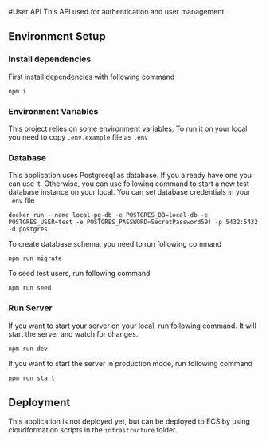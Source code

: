 #User API
This API used for authentication and user management

## Environment Setup

### Install dependencies
First install dependencies with following command
```
npm i
```

### Environment Variables
This project relies on some environment variables, To run it on your local you need to copy `.env.example` file as `.env`

### Database
This application uses Postgresql as database. If you already have one you can use it. Otherwise, you can use following command to start a new test database instance on your local.
You can set database credentials in your `.env` file

```
docker run --name local-pg-db -e POSTGRES_DB=local-db -e POSTGRES_USER=test -e POSTGRES_PASSWORD=SecretPassword59! -p 5432:5432 -d postgres
```

To create database schema, you need to run following command
```
npm run migrate
```
To seed test users, run following command
```
npm run seed
```

### Run Server
If you want to start your server on your local, run following command. It will start the server and watch for changes.
```
npm run dev
```

If you want to start the server in production mode, run following command
```
npm run start
```

## Deployment
This application is not deployed yet, but can be deployed to ECS by using cloudformation scripts in the `infrastructure` folder.
